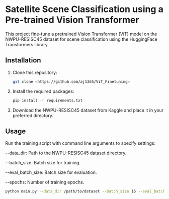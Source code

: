 # Satellite Scene Classification using a Pre-trained Vision Transformer

This project fine-tune a pretrained Vision Transformer (ViT) model on the NWPU-RESISC45 dataset for scene classification using the HuggingFace Transformers library.

## Installation

1. Clone this repository:
    ```bash
    git clone <https://github.com/aj1365/ViT_Finetuning>
    ```

2. Install the required packages:
    ```bash
    pip install -r requirements.txt
    ```

3. Download the NWPU-RESISC45 dataset from Kaggle and place it in your preferred directory.


## Usage

Run the training script with command line arguments to specify settings:


--data_dir: Path to the NWPU-RESISC45 dataset directory.

--batch_size: Batch size for training.

--eval_batch_size: Batch size for evaluation.

--epochs: Number of training epochs.

```bash
python main.py --data_dir /path/to/dataset --batch_size 16 --eval_batch_size 16 --epochs 10
